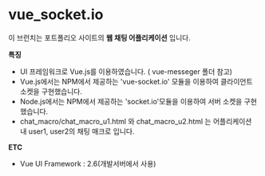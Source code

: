 
# vue_socket.io

이 브런치는 포트폴리오 사이트의  **웹 채팅 어플리케이션**  입니다.

**특징**

-   UI 프레임워크로 Vue.js를 이용하였습니다. ( vue-messeger 폴더 참고)
-  Vue.js에서는 NPM에서 제공하는 'vue-socket.io' 모듈을 이용하여 클라이언트 소켓을 구현했습니다.
-  Node.js에서는 NPM에서 제공하는 'socket.io'모듈을 이용하여 서버 소켓을 구현했습니다.
-  chat_macro/chat_macro_u1.html 와 chat_macro_u2.html 는 어플리케이션 내 user1, user2의 채팅 매크로 입니다.

**ETC**

-  Vue UI Framework : 2.6(개발서버에서 사용)
